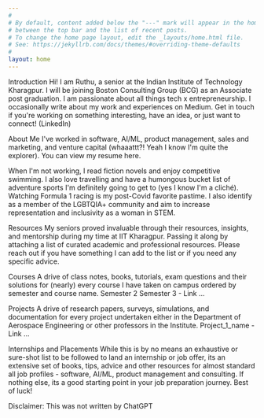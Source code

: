 ```yaml
---
#
# By default, content added below the "---" mark will appear in the home page
# between the top bar and the list of recent posts.
# To change the home page layout, edit the _layouts/home.html file.
# See: https://jekyllrb.com/docs/themes/#overriding-theme-defaults
#
layout: home
---
```


Introduction
Hi! I am Ruthu, a senior at the Indian Institute of Technology Kharagpur. I will be joining Boston Consulting Group (BCG) as an Associate post graduation. I am passionate about all things tech x entrepreneurship. I occasionally write about my work and experiences on Medium. Get in touch if you're working on something interesting, have an idea, or just want to connect! (LinkedIn)

About Me
I've worked in software, AI/ML, product management, sales and marketing, and venture capital (whaaattt?! Yeah I know I'm quite the explorer). You can view my resume here.

When I'm not working, I read fiction novels and enjoy competitive swimming. I also love travelling and have a humongous bucket list of adventure sports I'm definitely going to get to (yes I know I'm a cliché). Watching Formula 1 racing is my post-Covid favorite pastime. I also identify as a member of the LGBTQIA+ community and aim to increase representation and inclusivity as a woman in STEM.

Resources
My seniors proved invaluable through their resources, insights, and mentorship during my time at IIT Kharagpur. Passing it along by attaching a list of curated academic and professional resources. Please reach out if you have something I can add to the list or if you need any specific advice.

Courses
A drive of class notes, books, tutorials, exam questions and their solutions for (nearly) every course I have taken on campus ordered by semester and course name.
Semester 2
Semester 3 - Link
...

Projects
A drive of research papers, surveys, simulations, and documentation for every project undertaken either in the Department of Aerospace Engineering or other professors in the Institute.
Project_1_name - Link
...

Internships and Placements
While this is by no means an exhaustive or sure-shot list to be followed to land an internship or job offer, its an extensive set of books, tips, advice and other resources for almost standard all job profiles - software, AI/ML, product management and consulting. If nothing else, its a good starting point in your job preparation journey. Best of luck!

Disclaimer: This was not written by ChatGPT
